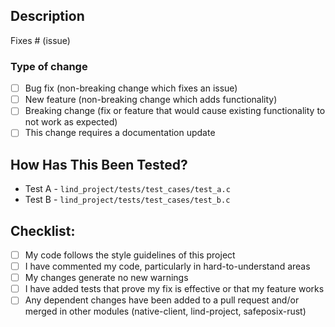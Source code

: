   ## Description

Fixes # (issue)

<!-- Please include a summary of the changes and the related issue. --> 
<!-- Please also include relevant motivation and context. Why is this change required? What problem does it solve? -->
<!-- List any dependencies that are required for this change. -->

### Type of change

<!-- Please delete options that are not relevant. -->

- [ ] Bug fix (non-breaking change which fixes an issue)
- [ ] New feature (non-breaking change which adds functionality)
- [ ] Breaking change (fix or feature that would cause existing functionality to not work as expected)
- [ ] This change requires a documentation update

## How Has This Been Tested?

<!-- Please describe the tests that you ran to verify your changes. -->
<!-- Provide instructions so we can reproduce. -->
<!-- Please also list any relevant details for your test configuration -->

- Test A - `lind_project/tests/test_cases/test_a.c`
- Test B - `lind_project/tests/test_cases/test_b.c`

## Checklist:

<!-- Add details about the checklist whenever needed -->

- [ ] My code follows the style guidelines of this project
- [ ] I have commented my code, particularly in hard-to-understand areas
- [ ] My changes generate no new warnings
- [ ] I have added tests that prove my fix is effective or that my feature works
- [ ] Any dependent changes have been added to a pull request and/or merged in other modules (native-client, lind-project, safeposix-rust)

